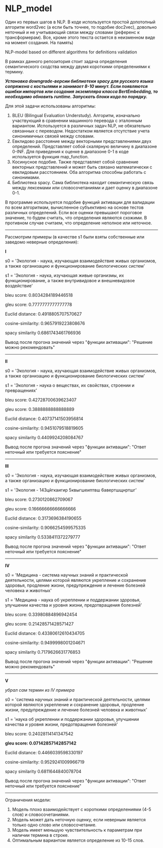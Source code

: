 # NLP_model

Один из первых шагов в NLP. В коде используется простой допотопный алгоритм word2vec (а если быть точнее, то подобие doc2vec), довольно неточный и не учитывающий связи между словами (референс к трансформерам). Все, кроме этого текста остается в неизменном виде на момент создания. На память)

NLP-model based on different algorithms for definitions validation

В рамках данного репозитория стоит задача определения семантического сходства между двумя короткими определениями к термину.

***Установка downgrade-версии библиотеки spacy для русского языка сопряжена с костылями и занимает 8-10 минут. Если появляются ошибки импортов или создания экземпляра класса BertEmbedding, то необходимо обновить runtime. Запускать блоки кода по порядку.***

Для этой задачи использованы алгоритмы:
1. BLEU (Bilingual Evaluation Understudy). Алгоритм, изначально участвующий в сравнении машинного перевода с эталонным вариантом. Используется в различных задач NLP, не обязательно связанных с переводом. Недостатком является отсутствие учета синонимичных связей между словами.
2. Евклидово расстояние между векторными представлениями двух определений. Представляет собой скалярную величину в диапазоне 0-INF. Для приведения к оценке в диапазоне 0-1 в коде используется функция map_function.
3. Косинусное подобие. Также представляет собой сравнение векторных представлений и может быть связано математически с евклидовым расстоянием. Оба алгоритма способны работать с синонимами.
4. Библиотека spacy. Сама библиотека находит семантическую связь между лексемами или словосочетаниями и дает оценку в диапазоне 0-1.

В программе используется подобие функций активации для валидации по всем алгоритмам, вычисленное субъективно на основе тестов различных определений. Если все оценки превышают пороговое значение, то будем считать, что определения являются схожими. В противном случае считаем, что определение неполное или неточное. 

<hr>
Рассмотрим примеры (в качестве s1 были взяты собственные или заведомо неверные определения):


**I**

s0 = 'Экология - наука, изучающая взаимодействие живых организмов, а также организацию и функционирование биологических систем'

s1 = 'Экология - наука, изучающая живые организмы, их функционирование, а также внутривидовое и внешневидовое воздействие'

bleu score:  0.8034284189446518

gleu score:  0.7777777777777778

Euclid distance: 0.4918805707570627

cosine-similarity: 0.9657919223808676

spacy similarity 0.6861743461766936

Вывод после прогона значений через "функции активации": "Решение можно рекомендовать"

<hr>

**II**

s0 = 'Экология - наука, изучающая взаимодействие живых организмов, а также организацию и функционирование биологических систем'

s1 = 'Экология - наука о веществах, их свойствах, строении и превращениях'

bleu score:  0.42728700639623407

gleu score:  0.3888888888888889

Euclid distance: 0.40737141503956814

cosine-similarity: 0.9451079518819605

spacy similarity 0.4409924208084767

Вывод после прогона значений через "функции активации": "Ответ неточный или требуется пояснение"

<hr>

**III**

s0 = 'Экология - наука, изучающая взаимодействие живых организмов, а также организацию и функционирование биологических систем'

s1 = 'Экология - 143цйгкаигир 5квыгшеиптвш 6авертшщнртшг'

bleu score:  0.2730120862709067

gleu score:  0.16666666666666666

Euclid distance: 0.3173696384190655

cosine-similarity: 0.9066254599575335

spacy similarity 0.5338411372279777

Вывод после прогона значений через "функции активации": "Ответ неточный или требуется пояснение"

<hr>

**IV**

s0 = 'Медицина - система научных знаний и практической деятельности, целями которой являются укрепление и сохранение здоровья, продление жизни, предупреждение и лечение болезней человека и животных'

s1 = 'Медицина - наука об укреплении и поддержании здоровья, улучшении качества и уровня жизни, предотвращения болезней'

bleu score:  0.33980884896942454

gleu score:  0.21428571428571427

Euclid distance: 0.43380612610434705

cosine-similarity: 0.9499998001204671

spacy similarity 0.7179626631776853

Вывод после прогона значений через "функции активации": "Решение можно рекомендовать"

<hr>

**V**

*убрал сам термин из IV примера*

s0 = 'система научных знаний и практической деятельности, целями которой являются укрепление и сохранение здоровья, продление жизни, предупреждение и лечение болезней человека и животных'

s1 = 'наука об укреплении и поддержании здоровья, улучшении качества и уровня жизни, предотвращения болезней'

bleu score:  0.24028114141347542

**gleu score:  0.07142857142857142**

Euclid distance: 0.4466039598330197

cosine-similarity: 0.9529241009966719

spacy similarity 0.6811644840078704

Вывод после прогона значений через "функции активации": "Ответ неточный или требуется пояснение"

<hr>

Ограничения модели:
1. Модель плохо взаимодействует с короткими определениями (4-5 слов) и словосочетаниями.
2. Модель может дать неточную оценку, если неверным является только одно слово или словосочетание.
3. Модель имеет меньшую чувствительность к параметрам при наличии термина в строке.
4. Оптимальным вариантом является определение из 10-15 слов.
